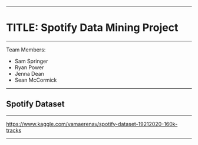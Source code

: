 -----

# TITLE: Spotify Data Mining Project
-----
Team Members:
- Sam Springer
- Ryan Power
- Jenna Dean
- Sean McCormick

-----

## Spotify Dataset

-----

https://www.kaggle.com/yamaerenay/spotify-dataset-19212020-160k-tracks

-----
